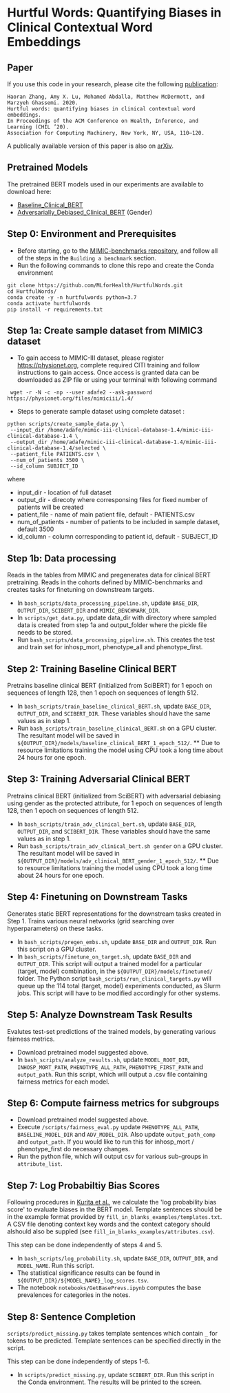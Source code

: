 # Hurtful Words: Quantifying Biases in Clinical Contextual Word Embeddings

## Paper
If you use this code in your research, please cite the following [publication](https://dl.acm.org/doi/abs/10.1145/3368555.3384448):

```
Haoran Zhang, Amy X. Lu, Mohamed Abdalla, Matthew McDermott, and Marzyeh Ghassemi. 2020.
Hurtful words: quantifying biases in clinical contextual word embeddings.
In Proceedings of the ACM Conference on Health, Inference, and Learning (CHIL ’20).
Association for Computing Machinery, New York, NY, USA, 110–120.
```

A publically available version of this paper is also on [arXiv](https://arxiv.org/abs/2003.11515).

## Pretrained Models
The pretrained BERT models used in our experiments are available to download here:
- [Baseline_Clinical_BERT](https://www.cs.toronto.edu/pub/haoran/hurtfulwords/baseline_clinical_BERT_1_epoch_512.tar.gz)
- [Adversarially_Debiased_Clinical_BERT](https://www.cs.toronto.edu/pub/haoran/hurtfulwords/adv_clinical_BERT_1_epoch_512.tar.gz) (Gender)


## Step 0: Environment and Prerequisites
- Before starting, go to the [MIMIC-benchmarks repository](https://github.com/YerevaNN/mimic3-benchmarks), and follow all of the steps in the `Building a benchmark` section.
- Run the following commands to clone this repo and create the Conda environment
```
git clone https://github.com/MLforHealth/HurtfulWords.git
cd HurtfulWords/
conda create -y -n hurtfulwords python=3.7
conda activate hurtfulwords
pip install -r requirements.txt
```

## Step 1a: Create sample dataset from MIMIC3 dataset
- To gain access to MIMIC-III dataset, please register https://physionet.org, complete required CITI training and follow instructions to gain access. Once access is granted data can be downloaded as ZIP file or using your terminal with following command
 ```
  wget -r -N -c -np --user adafe2 --ask-password https://physionet.org/files/mimiciii/1.4/
  ```
- Steps to generate sample dataset using complete dataset :
```
python scripts/create_sample_data.py \
 --input_dir /home/adafe/mimic-iii-clinical-database-1.4/mimic-iii-clinical-database-1.4 \
 --output_dir /home/adafe/mimic-iii-clinical-database-1.4/mimic-iii-clinical-database-1.4/selected \
 --patient_file PATIENTS.csv \
 --num_of_patients 3500 \
 --id_column SUBJECT_ID
```
where
- input_dir - location of full dataset
- output_dir - direcoty where corresponsing files for fixed number of patients will be created
- patient_file - name of main patient file, default - PATIENTS.csv
- num_of_patients - number of patients to be included in sample dataset, default 3500
- id_column - column corresponding to patient id, default - SUBJECT_ID

 

## Step 1b: Data processing
Reads in the tables from MIMIC and pregenerates data for clinical BERT pretraining. Reads in the cohorts defined by MIMIC-benchmarks and creates tasks for finetuning on downstream targets.
- In `bash_scripts/data_processing_pipeline.sh`, update `BASE_DIR`, `OUTPUT_DIR`, `SCIBERT_DIR` and `MIMIC_BENCHMARK_DIR`.
- In `scripts/get_data.py`, update data_dir with directory where sampled data is created from step 1a and output_folder where the pickle file needs to be stored.
- Run `bash_scripts/data_processing_pipeline.sh`. This creates the test and train set for inhosp_mort, phenotype_all and phenotype_first.

## Step 2: Training Baseline Clinical BERT
Pretrains baseline clinical BERT (initialized from SciBERT) for 1 epoch on sequences of length 128, then 1 epoch on sequences of length 512.
- In `bash_scripts/train_baseline_clinical_BERT.sh`, update `BASE_DIR`, `OUTPUT_DIR`, and `SCIBERT_DIR`. These variables should have the same values as in step 1.
- Run `bash_scripts/train_baseline_clinical_BERT.sh` on a GPU cluster. The resultant model will be saved in `${OUTPUT_DIR}/models/baseline_clinical_BERT_1_epoch_512/`.
** Due to resource limitations training the model using CPU took a long time about 24 hours for one epoch. 

## Step 3: Training Adversarial Clinical BERT
Pretrains clinical BERT (initialized from SciBERT) with adversarial debiasing using gender as the protected attribute, for 1 epoch on sequences of length 128, then 1 epoch on sequences of length 512. 
- In `bash_scripts/train_adv_clinical_bert.sh`, update `BASE_DIR`, `OUTPUT_DIR`, and `SCIBERT_DIR`. These variables should have the same values as in step 1.
- Run `bash_scripts/train_adv_clinical_bert.sh gender` on a GPU cluster. The resultant model will be saved in `${OUTPUT_DIR}/models/adv_clinical_BERT_gender_1_epoch_512/`.
** Due to resource limitations training the model using CPU took a long time about 24 hours for one epoch. 

## Step 4: Finetuning on Downstream Tasks
Generates static BERT representations for the downstream tasks created in Step 1. Trains various neural networks (grid searching over hyperparameters) on these tasks.
- In `bash_scripts/pregen_embs.sh`, update `BASE_DIR` and `OUTPUT_DIR`. Run this script on a GPU cluster. 
- In `bash_scripts/finetune_on_target.sh`, update `BASE_DIR` and `OUTPUT_DIR`. This script will output a trained model for a particular (target, model) combination, in the `${OUTPUT_DIR}/models/finetuned/` folder. The Python script `bash_scripts/run_clinical_targets.py` will queue up the 114 total (target, model) experiments conducted, as Slurm jobs. This script will have to be modified accordingly for other systems.

## Step 5: Analyze Downstream Task Results
Evalutes test-set predictions of the trained models, by generating various fairness metrics.
- Download pretrained model suggested above.
- In `bash_scripts/analyze_results.sh`, update `MODEL_ROOT_DIR`, `INHOSP_MORT_PATH`, `PHENOTYPE_ALL_PATH`, `PHENOTYPE_FIRST_PATH` and `output_path`. Run this script, which will output a .csv file containing fairness metrics for each model.

## Step 6: Compute fairness metrics for subgroups
- Download pretrained model suggested above.
- Execute `/scripts/fairness_eval.py` update `PHENOTYPE_ALL_PATH`, `BASELINE_MODEL_DIR` and `ADV_MODEL_DIR`. Also update `output_path_comp` and `output_path`. If you would like to run this for inhosp_mort / phenotype_first do necessary changes. 
- Run the python file, which will output csv for various sub-groups in `attribute_list`.

## Step 7: Log Probabiltiy Bias Scores
Following procedures in [Kurita et al.](http://arxiv.org/abs/1906.07337), we calculate the 'log probability bias score' to evaluate biases in the BERT model. Template sentences should be in the example format provided by `fill_in_blanks_examples/templates.txt`. A CSV file denoting context key words and the context category should alshould also be suppled (see `fill_in_blanks_examples/attributes.csv`). 

This step can be done independently of steps 4 and 5.
- In `bash_scripts/log_probability.sh`, update `BASE_DIR`, `OUTPUT_DIR`, and `MODEL_NAME`. Run this script.
- The statistical significance results can be found in `${OUTPUT_DIR}/${MODEL_NAME}_log_scores.tsv`.
- The notebook `notebooks/GetBasePrevs.ipynb` computes the base prevalences for categories in the notes.

## Step 8: Sentence Completion
`scripts/predict_missing.py` takes template sentences which contain `_` for tokens to be predicted. Template sentences can be specified directly in the script.

This step can be done independently of steps 1-6.
- In `scripts/predict_missing.py`, update `SCIBERT_DIR`. Run this script in the Conda environment. The results will be printed to the screen.
